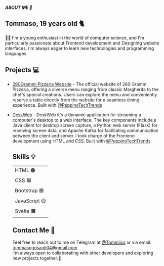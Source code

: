 <html>
  <head>
    <meta charset="UTF-8">
    <h5 style="font-weight: bold;">ABOUT ME 👀 </h3>
  </head>
  <body>
    <h2>Tommaso, 19 years old 🐈 </h2>
    <p> 🧑‍💻 I'm a young enthusiast in the world of computer science, and I'm particularly passionate about Frontend development and Designing website interfaces. I'm always eager to learn new technologies and programming languages.</p>

    
## Projects :computer:

- [280Grammi Pizzeria Website](http://www.280grammi.it) - The official website of 280 Grammi Pizzeria, offering a diverse menu ranging from classic Margherita to the chef's special creations. Users can explore the menu and conveniently reserve a table directly from the website for a seamless dining experience. Built with <a href="https://github.com/peppinotechtrends" target="_blank">@PeppinoTechTrends</a>

- [DeskWeb](https://github.com/PeppinoTechTrends/DeskWeb) - DeskWeb it's a dynamic application for streaming a computer's desktop to a web interface. The key components include a Java client for desktop screen capture, a Python web server (Flask) for receiving screen data, and Apache Kafka for facilitating communication between the client and server. I took charge of the Frontend development using HTML and CSS. Built with <a href="https://github.com/peppinotechtrends" target="_blank">@PeppinoTechTrends</a>

  
    <h2>Skills 💡</h2>
    <table>
  <tbody>
    <tr>
      <td>HTML 🟠</td>
    </tr>
    <tr>
      <td>CSS 🟦</td>
    </tr>
    <tr>
      <td>Bootstrap 🟪</td>
    </tr>
    <tr>
      <td>JavaScript 🟡</td>
    </tr>
    <tr>
      <td>Svelte 🟧</td>
    </tr>
  </tbody>
</table>

  <h2>Contact Me 📩</h2>
  <p>Feel free to reach out to me on Telegram at <a href="https://t.me/Tommiics">@Tommiics</a> or via email: <a href="mailto:tommasogrisanti04@gmail.com">tommasogrisanti04@gmail.com</a> <br> I'm always open to collaborating with other developers and exploring new projects together.🔵</p>


</body>
</html>
